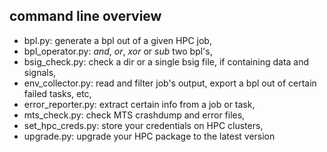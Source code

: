command line overview
---------------------

- bpl.py: generate a bpl out of a given HPC job,
- bpl_operator.py: _and_, _or_, _xor_ or _sub_ two bpl's,
- bsig_check.py: check a dir or a single bsig file, if containing data and signals,
- env_collector.py: read and filter job's output, export a bpl out of certain failed tasks, etc,
- error_reporter.py: extract certain info from a job or task,
- mts_check.py: check MTS crashdump and error files,
- set_hpc_creds.py: store your credentials on HPC clusters,
- upgrade.py: upgrade your HPC package to the latest version 
